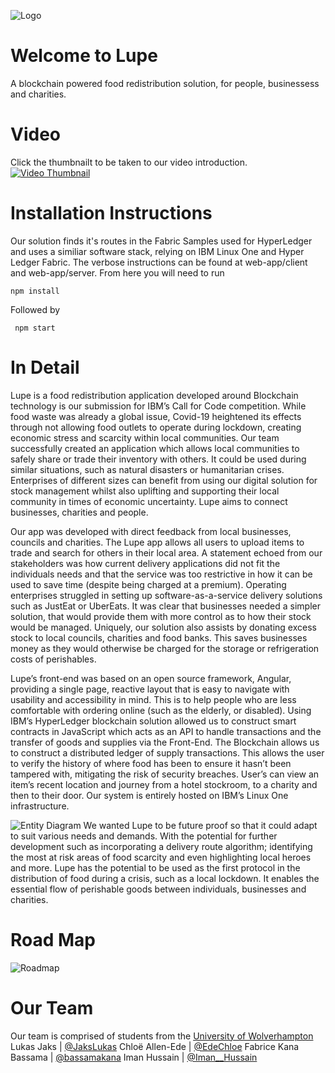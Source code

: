 ![Logo](https://i.imgur.com/jjjSs0e.png)
# Welcome to Lupe
A blockchain powered food redistribution solution, for people, businessess and charities.
# Video
Click the thumbnailt to be taken to our video introduction.
[![Video Thumbnail](https://i.imgur.com/7CS0tl2.png)](https://www.youtube.com/watch?v=w90ziNPJicE&feature=youtu.be "Lupe Call for Code Entry")

# Installation Instructions
Our solution finds it's routes in the Fabric Samples used for HyperLedger and uses a similiar software stack, relying on IBM Linux One and Hyper Ledger Fabric.
The verbose instructions can be found at web-app/client and web-app/server.
From here you will need to run

    npm install
   Followed by
   
     npm start


# In Detail
Lupe is a food redistribution application developed around Blockchain technology is our submission for IBM’s Call for Code competition. While food waste was already a global issue, Covid-19 heightened its effects through not allowing food outlets to operate during lockdown, creating economic stress and scarcity within local communities. Our team successfully created an application which allows local communities to safely share or trade their inventory with others. It could be used during similar situations, such as natural disasters or humanitarian crises. Enterprises of different sizes can benefit from using our digital solution for stock management whilst also uplifting and supporting their local community in times of economic uncertainty. Lupe aims to connect businesses, charities and people.

Our app was developed with direct feedback from local businesses, councils and charities. The Lupe app allows all users to upload items to trade and search for others in their local area. A statement echoed from our stakeholders was how current delivery applications did not fit the individuals needs and that the service was too restrictive in how it can be used to save time (despite being charged at a premium). Operating enterprises struggled in setting up software-as-a-service delivery solutions such as JustEat or UberEats.  It was clear that businesses needed a simpler solution, that would provide them with more control as to how their stock would be managed. Uniquely, our solution also assists by donating excess stock to local councils, charities and food banks. This saves businesses money as they would otherwise be charged for the storage or refrigeration costs of perishables.

Lupe’s front-end was based on an open source framework, Angular, providing a single page, reactive layout that is easy to navigate with usability and accessibility in mind. This is to help people who are less comfortable with ordering online (such as the elderly, or disabled). Using IBM’s HyperLedger blockchain solution allowed us to construct smart contracts in JavaScript which acts as an API to handle transactions and the transfer of goods and supplies via the Front-End. The Blockchain allows us to construct a distributed ledger of supply transactions. This allows the user to verify the history of where food has been to ensure it hasn’t been tampered with, mitigating the risk of security breaches. User’s can view an item’s recent location and journey from a hotel stockroom, to a charity and then to their door. Our system is entirely hosted on IBM’s Linux One infrastructure.

![Entity Diagram](https://i.imgur.com/L5QwGdE.jpg)
We wanted Lupe to be future proof so that it could adapt to suit various needs and demands. With the potential for further development such as incorporating a delivery route algorithm; identifying the most at risk areas of food scarcity and even highlighting local heroes and more. Lupe has the potential to be used as the first protocol in the distribution of food during a crisis, such as a local lockdown. It enables the essential flow of perishable goods between individuals, businesses and charities.

# Road Map
![Roadmap](https://i.imgur.com/C7mSWbP.jpg)

# Our Team
Our team is comprised of students from the [University of Wolverhampton](https://www.wlv.ac.uk/)
Lukas Jaks 			| [@JaksLukas](https://twitter.com/jakslukas)
Chloë Allen-Ede 		| [@EdeChloe](https://twitter.com/edechloe)
Fabrice Kana Bassama  | [@bassamakana](https://twitter.com/bassamakana)
Iman Hussain 		| [@Iman__Hussain](https://twitter.com/iman__hussain)


